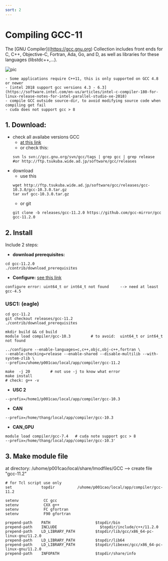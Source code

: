 ```yaml
---
sort: 2
---
```


# Compiling GCC-11

The [GNU Compiler]((https://gcc.gnu.org) Collection includes front ends for C, C++, Objective-C, Fortran, Ada, Go, and D, as well as libraries for these languages (libstdc++,...).

![pic](https://gcc.gnu.org/img/gccegg-65.png)


```note
- Some applications require C++11, this is only supported on GCC 4.8 or newer
- [intel 2018 support gcc versions 4.3 - 6.3](https://software.intel.com/en-us/articles/intel-c-compiler-180-for-linux-release-notes-for-intel-parallel-studio-xe-2018)
- compile GCC outside source-dir, to avoid modifying source code when compiling get fail
- cuda does not support gcc > 8 
```

## 1. Download:

* check all availabe versions GCC
  - [at this link](https://gcc.gnu.org/releases.html)
  - or check this:
  ```shell
  svn ls svn://gcc.gnu.org/svn/gcc/tags | grep gcc | grep release
  #or http://ftp.tsukuba.wide.ad.jp/software/gcc/releases
  ```
* download
  - use this
  ```shell
  wget http://ftp.tsukuba.wide.ad.jp/software/gcc/releases/gcc-10.3.0/gcc-10.3.0.tar.gz
  tar xvf gcc-10.3.0.tar.gz
  ```
  - or git
  ```shell
  git clone -b releases/gcc-11.2.0 https://github.com/gcc-mirror/gcc gcc-11.2.0
  ```

## 2. Install
Include 2 steps:
- **download prerequisites:**
```shell
cd gcc-11.2.0
./contrib/download_prerequisites
```
- **Configure:** [see this link](https://gcc.gnu.org/install/configure.html)
```note
configure error: uint64_t or int64_t not found     --> need at least gcc-4.5
```


### USC1: (eagle)

```shell
cd gcc-11.2
git checkout releases/gcc-11.2
./contrib/download_prerequisites
```
```shell
mkdir build && cd build
module load compiler/gcc-10.3         # to avoid:  uint64_t or int64_t not found 

../configure --enable-languages=c,c++,objc,obj-c++,fortran \
--enable-checking=release --enable-shared --disable-multilib --with-system-zlib \
--prefix=/uhome/p001cao/local/app/compiler/gcc-11.2
```
```make
make  -j 20         # not use -j to know what error
make install
# check: g++ -v
```

- **USC 2** 
```shell 
--prefix=/home1/p001cao/local/app/compiler/gcc-10.3
```
- **CAN** 
```shell 
--prefix=/home/thang/local/app/compiler/gcc-10.3
```
- **CAN_GPU** 
```shell 
module load compiler/gcc-7.4   # cuda note support gcc > 8 
--prefix=/home/thang/local/app/compiler/gcc-10.3'
```

## 3. Make module file 
at directory: /uhome/p001cao/local/share/lmodfiles/GCC --> create file "gcc-11.2"

```shell
# for Tcl script use only
set             topdir          /uhome/p001cao/local/app/compiler/gcc-11.2

setenv           CC gcc
setenv           CXX g++
setenv           FC gfortran
setenv           F90 gfortran

prepend-path    PATH                    $topdir/bin
prepend-path    INCLUDE 	              $topdir/include/c++/11.2.0
prepend-path    LD_LIBRARY_PATH         $topdir/lib/gcc/x86_64-pc-linux-gnu/11.2.0
prepend-path    LD_LIBRARY_PATH         $topdir/lib64
prepend-path    LD_LIBRARY_PATH         $topdir/libexec/gcc/x86_64-pc-linux-gnu/11.2.0
prepend-path    INFOPATH                $topdir/share/info
```

